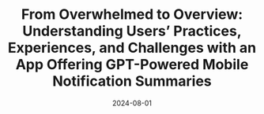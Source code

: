 ---
title: 'From Overwhelmed to Overview: Understanding Users’ Practices, Experiences,
  and Challenges with an App Offering GPT-Powered Mobile Notification Summaries'
authors:
- admin
- Peng-Jui Wang
- Yi-Chi Lee
- Yung-Ju Chang
author_notes:
  - 'Equal Contribution'
  - 'Equal Contribution'
  - 'Equal Contribution'
date: 2024-08-01
publishDate: '2023-12-28T03:59:51.950138Z'
publication: Under Submission to ACM IMWUT
publication_types:
- manuscript
---